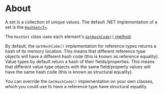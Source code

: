 # About

A set is a collection of unique values. The default .NET implementation of a set is the [`HashSet<T>`][HashSet].

The `HashSet` class uses each element's [`GetHashCode()` method][GetHashCode].

By default, the `GetHashCode()` implementation for reference types returns a hash of its memory location. This means that different reference type objects will have a different hash code (this is known as reference equality). Value types by default return a hash of their fields/properties. This means that different value type objects with the same field/property values will have the same hash code (this is known as structural equality).

You can override the `GetHashCode()` implementation on your own classes, which you could use to have a reference type have structural equality.

[HashSet]: https://docs.microsoft.com/en-us/dotnet/api/system.collections.generic.hashset-1
[GetHashCode]: https://docs.microsoft.com/en-us/dotnet/api/system.object.gethashcode

